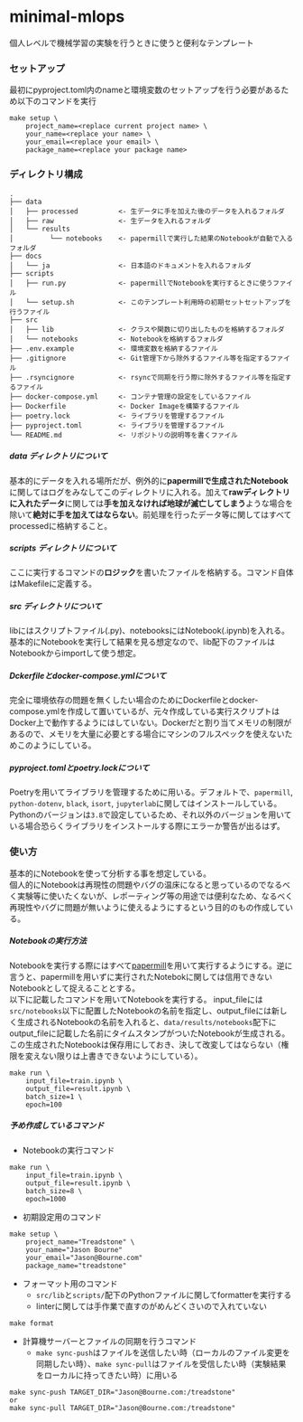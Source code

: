 # minimal-mlops
個人レベルで機械学習の実験を行うときに使うと便利なテンプレート

### セットアップ
最初にpyproject.toml内のnameと環境変数のセットアップを行う必要があるため以下のコマンドを実行
```
make setup \
    project_name=<replace current project name> \
    your_name=<replace your name> \
    your_email=<replace your email> \
    package_name=<replace your package name>
```

### ディレクトリ構成
```
.
├── data
│   ├── processed          <- 生データに手を加えた後のデータを入れるフォルダ
│   ├── raw                <- 生データを入れるフォルダ
│   └── results
│         └── notebooks    <- papermillで実行した結果のNotebookが自動で入るフォルダ
├── docs
│   └── ja                 <- 日本語のドキュメントを入れるフォルダ
├── scripts
│   ├── run.py             <- papermillでNotebookを実行するときに使うファイル
│   └── setup.sh           <- このテンプレート利用時の初期セットセットアップを行うファイル
├── src
│   ├── lib                <- クラスや関数に切り出したものを格納するフォルダ
│   └── notebooks          <- Notebookを格納するフォルダ
├── .env.example           <- 環境変数を格納するファイル
├── .gitignore             <- Git管理下から除外するファイル等を指定するファイル
├── .rsyncignore           <- rsyncで同期を行う際に除外するファイル等を指定するファイル
├── docker-compose.yml     <- コンテナ管理の設定をしているファイル
├── Dockerfile             <- Docker Imageを構築するファイル
├── poetry.lock            <- ライブラリを管理するファイル
├── pyproject.toml         <- ライブラリを管理するファイル
└── README.md              <- リポジトリの説明等を書くファイル
```

##### data ディレクトリについて
基本的にデータを入れる場所だが、例外的に**papermillで生成されたNotebook**に関してはログをみなしてこのディレクトリに入れる。加えて**rawディレクトリに入れたデータ**に関しては**手を加えなければ地球が滅亡してしまう**ような場合を除いて**絶対に手を加えてはならない**。前処理を行ったデータ等に関してはすべてprocessedに格納すること。

##### scripts ディレクトリについて
ここに実行するコマンドの**ロジック**を書いたファイルを格納する。コマンド自体はMakefileに定義する。

##### src ディレクトリについて
libにはスクリプトファイル(.py)、notebooksにはNotebook(.ipynb)を入れる。基本的にNotebookを実行して結果を見る想定なので、lib配下のファイルはNotebookからimportして使う想定。

##### Dckerfileとdocker-compose.ymlについて
完全に環境依存の問題を無くしたい場合のためにDockerfileとdocker-compose.ymlを作成して置いているが、元々作成している実行スクリプトはDocker上で動作するようにはしていない。Dockerだと割り当てメモリの制限があるので、メモリを大量に必要とする場合にマシンのフルスペックを使えないためこのようにしている。

##### pyproject.tomlとpoetry.lockについて
Poetryを用いてライブラリを管理するために用いる。デフォルトで、`papermill`, `python-dotenv`, `black`, `isort`, `jupyterlab`に関してはインストールしている。Pythonのバージョンは`3.8`で設定しているため、それ以外のバージョンを用いている場合恐らくライブラリをインストールする際にエラーか警告が出るはず。

### 使い方
基本的にNotebookを使って分析する事を想定している。  
個人的にNotebookは再現性の問題やバグの温床になると思っているのでなるべく実験等に使いたくないが、レポーティング等の用途では便利なため、なるべく再現性やバグに問題が無いように使えるようにするという目的のもの作成している。
##### Notebookの実行方法
Notebookを実行する際にはすべて[papermill](https://github.com/nteract/papermill)を用いて実行するようにする。逆に言うと、papermillを用いずに実行されたNotebokに関しては信用できないNotebookとして捉えることとする。  
以下に記載したコマンドを用いてNotebookを実行する。
input_fileには`src/notebooks`以下に配置したNotebookの名前を指定し、output_fileには新しく生成されるNotebookの名前を入れると、`data/results/notebooks`配下にoutput_fileに記載した名前にタイムスタンプがついたNotebookが生成される。この生成されたNotebookは保存用にしておき、決して改変してはならない（権限を変えない限りは上書きできないようにしている）。
```
make run \
    input_file=train.ipynb \
    output_file=result.ipynb \
    batch_size=1 \
    epoch=100
```

##### 予め作成しているコマンド
- Notebookの実行コマンド
```
make run \
    input_file=train.ipynb \
    output_file=result.ipynb \
    batch_size=8 \
    epoch=1000
```
- 初期設定用のコマンド
```
make setup \
    project_name="Treadstone" \
    your_name="Jason Bourne"
    your_email="Jason@Bourne.com"
    package_name="treadstone"
```
- フォーマット用のコマンド
  - `src/lib`と`scripts/`配下のPythonファイルに関してformatterを実行する
  - linterに関しては手作業で直すのがめんどくさいので入れていない
```
make format
```

- 計算機サーバーとファイルの同期を行うコマンド
  - `make sync-push`はファイルを送信したい時（ローカルのファイル変更を同期したい時）、`make sync-pull`はファイルを受信したい時（実験結果をローカルに持ってきたい時）に用いる
```
make sync-push TARGET_DIR="Jason@Bourne.com:/treadstone"
or
make sync-pull TARGET_DIR="Jason@Bourne.com:/treadstone"
```